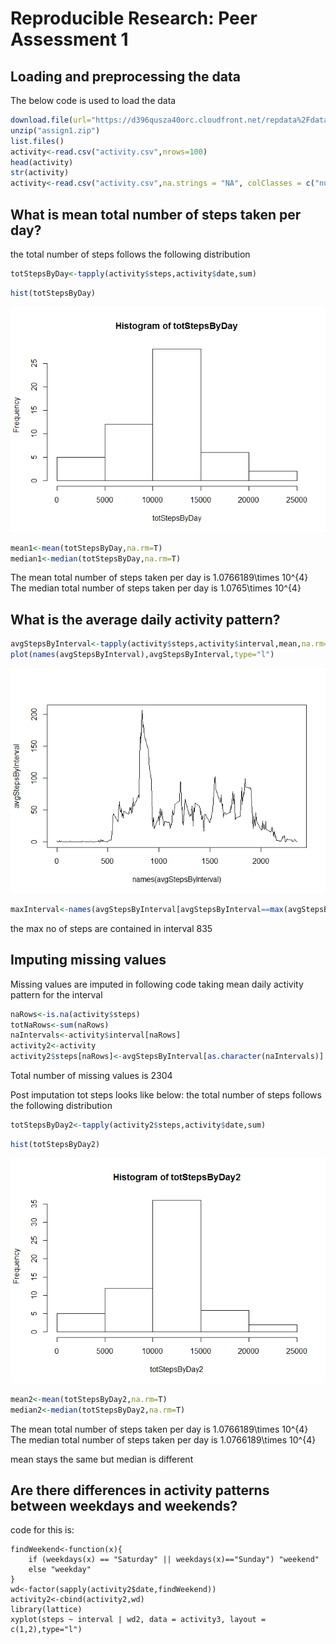 # Reproducible Research: Peer Assessment 1



## Loading and preprocessing the data

The below code is used to load the data


```r
download.file(url="https://d396qusza40orc.cloudfront.net/repdata%2Fdata%2Factivity.zip", destfile="assign1.zip", mode="wb")
unzip("assign1.zip")
list.files()
activity<-read.csv("activity.csv",nrows=100)
head(activity)
str(activity)
activity<-read.csv("activity.csv",na.strings = "NA", colClasses = c("numeric","Date","numeric"),stringsAsFactors = F)
```



## What is mean total number of steps taken per day?

the total number of steps follows the following distribution

```r
totStepsByDay<-tapply(activity$steps,activity$date,sum)
```


```r
hist(totStepsByDay)
```

![](PA1_template_files/figure-html/plothist1-1.png) 



```r
mean1<-mean(totStepsByDay,na.rm=T)
median1<-median(totStepsByDay,na.rm=T)
```
The mean total number of steps taken per day is 1.0766189\times 10^{4}
The median total number of steps taken per day is 1.0765\times 10^{4}


## What is the average daily activity pattern?


```r
avgStepsByInterval<-tapply(activity$steps,activity$interval,mean,na.rm=T)
plot(names(avgStepsByInterval),avgStepsByInterval,type="l")
```

![](PA1_template_files/figure-html/activity1-1.png) 

```r
maxInterval<-names(avgStepsByInterval[avgStepsByInterval==max(avgStepsByInterval)])
```

the max no of steps are contained in interval 835


## Imputing missing values

Missing values are imputed in following code taking mean daily activity pattern for the interval

```r
naRows<-is.na(activity$steps)
totNaRows<-sum(naRows)
naIntervals<-activity$interval[naRows]
activity2<-activity
activity2$steps[naRows]<-avgStepsByInterval[as.character(naIntervals)]
```

Total number of missing values is 2304

Post imputation tot steps looks like below:
the total number of steps follows the following distribution

```r
totStepsByDay2<-tapply(activity2$steps,activity$date,sum)
```

```r
hist(totStepsByDay2)
```

![](PA1_template_files/figure-html/plothist2-1.png) 



```r
mean2<-mean(totStepsByDay2,na.rm=T)
median2<-median(totStepsByDay2,na.rm=T)
```
The mean total number of steps taken per day is 1.0766189\times 10^{4}
The median total number of steps taken per day is 1.0766189\times 10^{4}

mean stays the same but median is different

## Are there differences in activity patterns between weekdays and weekends?

code for this is:
```r{}
findWeekend<-function(x){
    if (weekdays(x) == "Saturday" || weekdays(x)=="Sunday") "weekend" 
    else "weekday"
}
wd<-factor(sapply(activity2$date,findWeekend))
activity2<-cbind(activity2,wd)
library(lattice)
xyplot(steps ~ interval | wd2, data = activity3, layout = c(1,2),type="l")
```
